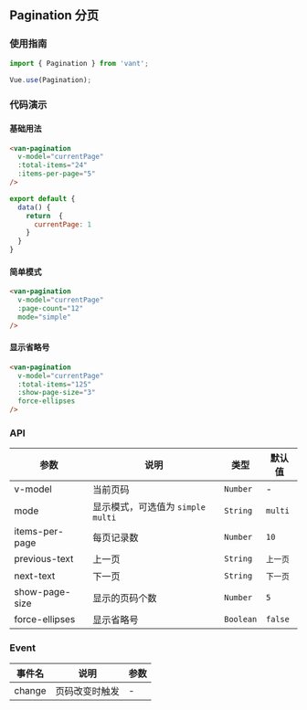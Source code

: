 
## Pagination 分页

### 使用指南
``` javascript
import { Pagination } from 'vant';

Vue.use(Pagination);
```

### 代码演示

#### 基础用法


```html
<van-pagination 
  v-model="currentPage" 
  :total-items="24" 
  :items-per-page="5"
/>
```

```javascript
export default {
  data() {
    return  {
      currentPage: 1
    }
  }
}
```

#### 简单模式

```html
<van-pagination 
  v-model="currentPage" 
  :page-count="12"
  mode="simple" 
/>
```

#### 显示省略号

```html
<van-pagination 
  v-model="currentPage" 
  :total-items="125" 
  :show-page-size="3" 
  force-ellipses
/>
```

### API

| 参数 | 说明 | 类型 | 默认值 |
|-----------|-----------|-----------|-------------|
| v-model | 当前页码 | `Number` | - |
| mode | 显示模式，可选值为 `simple` `multi` | `String` | `multi` |
| items-per-page | 每页记录数 | `Number` | `10` |
| previous-text | 上一页 | `String` | `上一页` |
| next-text | 下一页 | `String` | `下一页` |
| show-page-size | 显示的页码个数 | `Number` | `5` |
| force-ellipses | 显示省略号 | `Boolean` | `false` |

### Event

| 事件名 | 说明 | 参数 |
|-----------|-----------|-----------|
| change | 页码改变时触发 | - |
